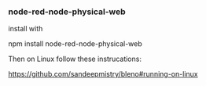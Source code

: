 ### node-red-node-physical-web

install with

npm install node-red-node-physical-web

Then on Linux follow these instrucations:

https://github.com/sandeepmistry/bleno#running-on-linux